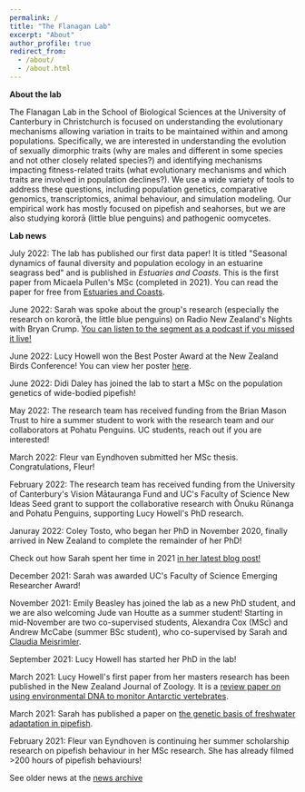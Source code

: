 ```yaml
---
permalink: /
title: "The Flanagan Lab"
excerpt: "About"
author_profile: true
redirect_from: 
  - /about/
  - /about.html
---
```


<b>About the lab</b>

The Flanagan Lab in the School of Biological Sciences at the University of Canterbury in Christchurch is focused on understanding the evolutionary mechanisms allowing variation in traits to be maintained within and among populations. Specifically, we are interested in understanding the evolution of sexually dimorphic traits (why are males and different in some species and not other closely related species?) and identifying mechanisms impacting fitness-related traits (what evolutionary mechanisms and which traits are involved in population declines?). We use a wide variety of tools to address these questions, including population genetics, comparative genomics, transcriptomics, animal behaviour, and simulation modeling. Our empirical work has mostly focused on pipefish and seahorses, but we are also studying kororā (little blue penguins) and pathogenic oomycetes.


<b>Lab news</b>

July 2022: The lab has published our first data paper! It is titled "Seasonal dynamics of faunal diversity and population ecology in an estuarine seagrass bed" and is published in *Estuaries and Coasts*. This is the first paper from Micaela Pullen's MSc (completed in 2021). You can read the paper for free from [Estuaries and Coasts](https://link.springer.com/content/pdf/10.1007/s12237-022-01103-8.pdf).

June 2022: Sarah was spoke about the group's research (especially the research on kororā, the little blue penguins) on Radio New Zealand's Nights with Bryan Crump. [You can listen to the segment as a podcast if you missed it live!](https://www.rnz.co.nz/national/programmes/nights/audio/2018845123/native-species-and-climate-change)

June 2022: Lucy Howell won the Best Poster Award at the New Zealand Birds Conference! You can view her poster [here](https://github.com/flanagan-lab/flanagan-lab.github.io/blob/493e683b96bfc95c83592f1f9d74d0c6e4cb9db0/pdfs/LHowell_OSNZ_poster(1).pdf).

June 2022: Didi Daley has joined the lab to start a MSc on the population genetics of wide-bodied pipefish!

May 2022: The research team has received funding from the Brian Mason Trust to hire a summer student to work with the research team and our collaborators at Pohatu Penguins. UC students, reach out if you are interested!

March 2022: Fleur van Eyndhoven submitted her MSc thesis. Congratulations, Fleur!

February 2022: The research team has received funding from the University of Canterbury's Vision Mātauranga Fund and UC's Faculty of Science New Ideas Seed grant to support the collaborative research with Ōnuku Rūnanga and Pohatu Penguins, supporting Lucy Howell's PhD research.

Januray 2022: Coley Tosto, who began her PhD in November 2020, finally arrived in New Zealand to complete the remainder of her PhD!

Check out how Sarah spent her time in 2021 [in her latest blog post!](https://sarahpflanagan.wordpress.com/2022/01/04/working-in-the-age-of-lockdowns/)

December 2021: Sarah was awarded UC's Faculty of Science Emerging Researcher Award!

November 2021: Emily Beasley has joined the lab as a new PhD student, and we are also welcoming Jude van Houtte as a summer student! Starting in mid-November are two co-supervised students, Alexandra Cox (MSc) and Andrew McCabe (summer BSc student), who co-supervised by Sarah and [Claudia Meisrimler](https://www.canterbury.ac.nz/science/contact-us/people/claudia-meisrimler.html).

September 2021: Lucy Howell has started her PhD  in the lab!

March 2021: Lucy Howell's first paper from her masters research has been published in the New Zealand Journal of Zoology. It is a [review paper on using environmental DNA to monitor Antarctic vertebrates](https://doi-org.ezproxy.canterbury.ac.nz/10.1080/03014223.2021.1900299).

March 2021: Sarah has published a paper on [the genetic basis of freshwater adaptation in pipefish](https://onlinelibrary-wiley-com.ezproxy.canterbury.ac.nz/doi/10.1111/mec.15841). 

February 2021: Fleur van Eyndhoven is continuing her summer scholarship research on pipefish behaviour in her MSc research. She has already filmed >200 hours of pipefish behaviours!

See older news at the [news archive](https://flanagan-lab.github.io/news-archive/)


